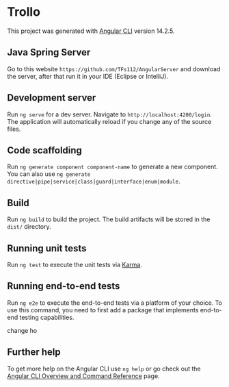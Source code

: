 # Trollo

This project was generated with [Angular CLI](https://github.com/angular/angular-cli) version 14.2.5.

## Java Spring Server

Go to this website `https://github.com/TFs112/AngularServer` and download the server, after that run it in your IDE (Eclipse or IntelliJ).

## Development server

Run `ng serve` for a dev server. Navigate to `http://localhost:4200/login`. The application will automatically reload if you change any of the source files.

## Code scaffolding

Run `ng generate component component-name` to generate a new component. You can also use `ng generate directive|pipe|service|class|guard|interface|enum|module`.

## Build

Run `ng build` to build the project. The build artifacts will be stored in the `dist/` directory.

## Running unit tests

Run `ng test` to execute the unit tests via [Karma](https://karma-runner.github.io).

## Running end-to-end tests

Run `ng e2e` to execute the end-to-end tests via a platform of your choice. To use this command, you need to first add a package that implements end-to-end testing capabilities.

change ho

## Further help

To get more help on the Angular CLI use `ng help` or go check out the [Angular CLI Overview and Command Reference](https://angular.io/cli) page.
